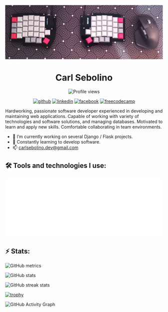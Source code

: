 <img src="./img/header1.jpg" width="auto" height="auto">

<div align='center'>

# Carl Sebolino
![Profile views](https://gpvc.arturio.dev/carlsebolino)

[<img src='https://img.shields.io/badge/GitHub-100000?style=for-the-badge&logo=github&logoColor=white' alt='github' height='auto'>](https://github.com/carlsebolino)  [<img src='https://img.shields.io/badge/LinkedIn-0077B5?style=for-the-badge&logo=linkedin&logoColor=white' alt='linkedin' height='auto'>](https://www.linkedin.com/in/carlvtsebolino/)  [<img src='https://img.shields.io/badge/Facebook-1877F2?style=for-the-badge&logo=facebook&logoColor=white' alt='facebook' height='auto'>](https://www.facebook.com/archilseb)
[<img src='https://img.shields.io/badge/freecodecamp-27273D?style=for-the-badge&logo=freecodecamp&logoColor=white' alt='freecodecamp' height='auto'>](https://www.freecodecamp.org/carlsebolino)
</div>
Hardworking, passionate software developer experienced in developing and maintaining web applications. Capable of working with variety of technologies and software solutions, and managing databases. Motivated to learn and apply new skills. Comfortable collaborating in team environments.

- 🔭 I’m currently working on several Django / Flask projects.
- 🌱 Constantly learning to develop software.
- 📫 carlsebolino.dev@gmail.com

## 🛠️ Tools and technologies I use:

<img src="./tools_tech.svg" width="auto" height="auto">

## ⚡ Stats:
![GitHub metrics](https://metrics.lecoq.io/carlsebolino)

![GitHub stats](https://github-readme-stats.vercel.app/api?username=carlsebolino&show_icons=true&count_private=true&theme=gruvbox)

![GitHub streak stats](https://github-readme-streak-stats.herokuapp.com/?user=carlsebolino)

[![trophy](https://github-profile-trophy.vercel.app/?username=carlsebolino)](https://github.com/ryo-ma/github-profile-trophy)

![GitHub Activity Graph](https://activity-graph.herokuapp.com/graph?username=carlsebolino)
